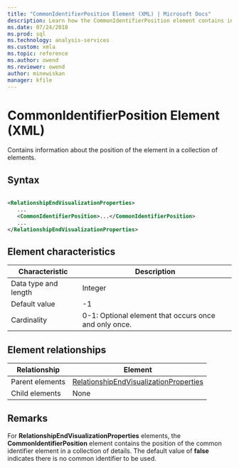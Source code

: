 ```yaml
---
title: "CommonIdentifierPosition Element (XML) | Microsoft Docs"
description: Learn how the CommonIdentifierPosition element contains information about the position of the element in a collection of elements.
ms.date: 07/24/2018
ms.prod: sql
ms.technology: analysis-services
ms.custom: xmla
ms.topic: reference
ms.author: owend
ms.reviewer: owend
author: minewiskan
manager: kfile
---
```

# CommonIdentifierPosition Element (XML)

  Contains information about the position of the element in a collection of elements.  
  
## Syntax  
  
```xml  
  
<RelationshipEndVisualizationProperties>  
   ...  
   <CommonIdentifierPosition>...</CommonIdentifierPosition>  
   ...  
</RelationshipEndVisualizationProperties>  
```  
  
## Element characteristics  
  
|Characteristic|Description|  
|--------------------|-----------------|  
|Data type and length|Integer|  
|Default value|-1|  
|Cardinality|0-1: Optional element that occurs once and only once.|  
  
## Element relationships  
  
|Relationship|Element|  
|------------------|-------------|  
|Parent elements|[RelationshipEndVisualizationProperties](../../assl/data-type/relationshipendvisualizationproperties-data-type-assl.md)|  
|Child elements|None|  
  
## Remarks  
 For **RelationshipEndVisualizationProperties** elements, the **CommonIdentifierPosition** element contains the position of the common identifier element in a collection of details. The default value of **false** indicates there is no common identifier to be used.  
  
  
